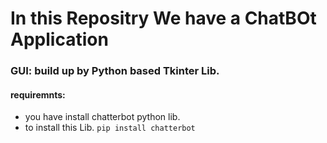 # In this Repositry We have a ChatBOt Application 
### GUI:   build up by Python based Tkinter Lib.
#### requiremnts:
   * you have install chatterbot python lib.
   * to install this Lib. 
   ``` pip install chatterbot ```

